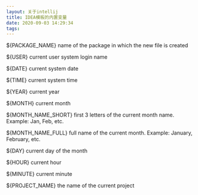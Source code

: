 ```yaml
---
layout: 关于intellij
title: IDEA模板的内置变量
date: 2020-09-03 14:29:34
tags:
---
```


${PACKAGE_NAME} name of the package in which the new file is created

${USER} current user system login name

${DATE} current system date

${TIME} current system time

${YEAR} current year

${MONTH} current month

${MONTH_NAME_SHORT} first 3 letters of the current month name. Example: Jan, Feb, etc.

${MONTH_NAME_FULL} full name of the current month. Example: January, February, etc.

${DAY} current day of the month

${HOUR} current hour

${MINUTE} current minute

${PROJECT_NAME} the name of the current project
